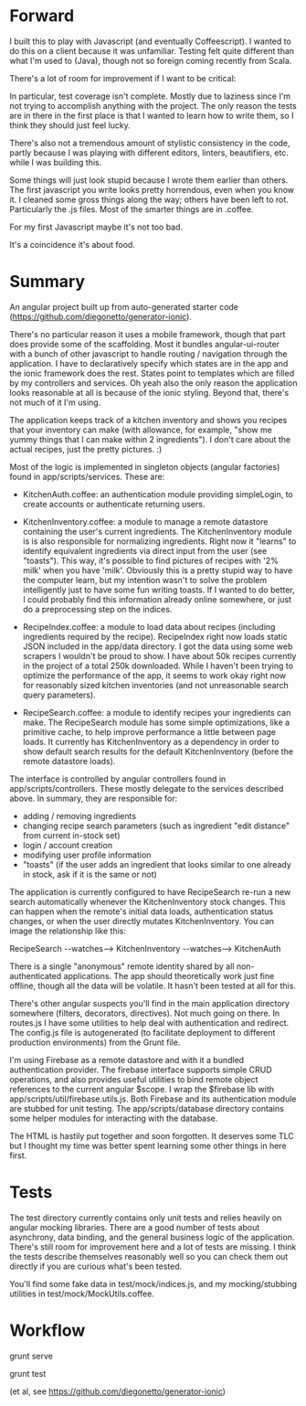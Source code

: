# Forward

I built this to play with Javascript (and eventually Coffeescript). I wanted to do this on a client because it was
unfamiliar. Testing felt quite different than what I'm used to (Java), though not so foreign coming recently from Scala.

There's a lot of room for improvement if I want to be critical:

In particular, test coverage isn't complete. Mostly due to laziness since I'm not trying to accomplish anything
with the project. The only reason the tests are in there in the first place is that I wanted to learn how to write them,
so I think they should just feel lucky.

There's also not a tremendous amount of stylistic consistency in the code, partly because I was playing with different
editors, linters, beautifiers, etc. while I was building this.

Some things will just look stupid because I wrote them earlier than others. The first javascript you write looks
pretty horrendous, even when you know it. I cleaned some gross things along the way; others have been left to rot.
Particularly the .js files. Most of the smarter things are in .coffee.

For my first Javascript maybe it's not too bad.

It's a coincidence it's about food.

# Summary

An angular project built up from auto-generated starter code (https://github.com/diegonetto/generator-ionic).

There's no particular reason it uses a mobile framework, though that part does provide some of the scaffolding.
Most it bundles angular-ui-router with a bunch of other javascript to handle routing / navigation through
the application. I have to declaratively specify which states are in the app and the ionic framework does the rest.
States point to templates which are filled by my controllers and services.
Oh yeah also the only reason the application looks reasonable at all is because of the ionic styling.
Beyond that, there's not much of it I'm using.

The application keeps track of a kitchen inventory and shows you recipes that your inventory can make (with allowance,
for example, "show me yummy things that I can make within 2 ingredients"). I don't care about the actual recipes, just
the pretty pictures. :)

Most of the logic is implemented in singleton objects (angular factories) found in app/scripts/services. These are:

  - KitchenAuth.coffee: an authentication module providing simpleLogin, to create accounts or authenticate returning users.

  - KitchenInventory.coffee: a module to manage a remote datastore containing the user's current ingredients.
    The KitchenInventory module is is also responsible for normalizing ingredients. Right now it "learns" to identify
    equivalent ingredients via direct input from the user (see "toasts"). This way, it's possible to find pictures
    of recipes with '2% milk' when you have 'milk'. Obviously this is a pretty stupid way to have the computer learn,
    but my intention wasn't to solve the problem intelligently just to have some fun writing toasts. If I wanted to do
    better, I could probably find this information already online somewhere, or just do a preprocessing step on the indices.

  - RecipeIndex.coffee: a module to load data about recipes (including ingredients required by the recipe).
    RecipeIndex right now loads static JSON included in the app/data directory. I got the data using
    some web scrapers I wouldn't be proud to show. I have about 50k recipes currently in the project of a total
    250k downloaded. While I haven't been trying to optimize the performance of the app, it seems to work okay right now for
    reasonably sized kitchen inventories (and not unreasonable search query parameters).

  - RecipeSearch.coffee: a module to identify recipes your ingredients can make.
    The RecipeSearch module has some simple optimizations, like a primitive cache, to help improve performance a little
    between page loads. It currently has KitchenInventory as a dependency in order to show default search results
    for the default KitchenInventory (before the remote datastore loads).

The interface is controlled by angular controllers found in app/scripts/controllers. These mostly delegate to the
services described above. In summary, they are responsible for:

  - adding / removing ingredients
  - changing recipe search parameters (such as ingredient "edit distance" from current in-stock set)
  - login / account creation
  - modifying user profile information
  - "toasts" (if the user adds an ingredient that looks similar to one already in stock, ask if it is the same or not)

The application is currently configured to have RecipeSearch re-run a new search automatically whenever the KitchenInventory
stock changes. This can happen when the remote's initial data loads, authentication status changes, or when the user
directly mutates KitchenInventory. You can image the relationship like this:

  RecipeSearch --watches--> KitchenInventory --watches--> KitchenAuth

There is a single "anonymous" remote identity shared by all non-authenticated applications. The app should theoretically
work just fine offline, though all the data will be volatile. It hasn't been tested at all for this.

There's other angular suspects you'll find in the main application directory somewhere (filters, decorators,
directives). Not much going on there. In routes.js I have some utilities to help deal with authentication
and redirect. The config.js file is autogenerated (to facilitate deployment to different production environments) from
the Grunt file.

I'm using Firebase as a remote datastore and with it a bundled authentication provider. The firebase interface supports
simple CRUD operations, and also provides useful utilities to bind remote object references to the current angular $scope.
I wrap the $firebase lib with app/scripts/util/firebase.utils.js. Both Firebase and its authentication module are stubbed
for unit testing. The app/scripts/database directory contains some helper modules for interacting with the database.

The HTML is hastily put together and soon forgotten. It deserves some TLC but I thought my time was better spent
learning some other things in here first.

# Tests

The test directory currently contains only unit tests and relies heavily on angular mocking libraries. There
are a good number of tests about asynchrony, data binding, and the general business logic of the application.
There's still room for improvement here and a lot of tests are missing. I think the tests describe themselves
reasonably well so you can check them out directly if you are curious what's been tested.

You'll find some fake data in test/mock/indices.js, and my mocking/stubbing utilities in test/mock/MockUtils.coffee.

# Workflow

grunt serve

grunt test

(et al, see https://github.com/diegonetto/generator-ionic)
